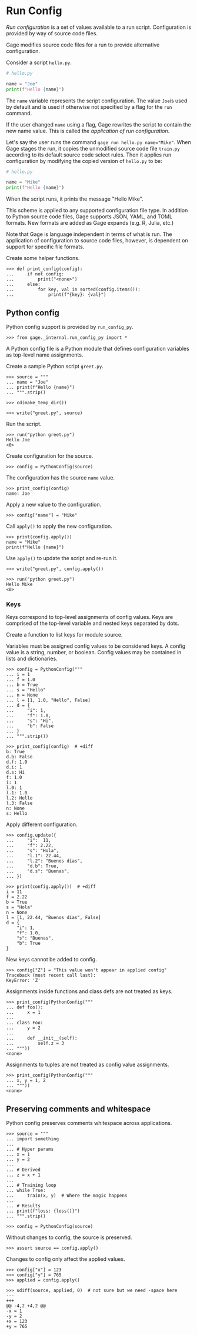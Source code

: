 # Run Config

*Run configuration* is a set of values available to a run script.
Configuration is provided by way of source code files.

Gage modifies source code files for a run to provide alternative
configuration.

Consider a script `hello.py`.

``` python
# hello.py

name = "Joe"
print(f"Hello {name}")
```

The `name` variable represents the script configuration. The value
`Joe`is used by default and is used if otherwise not specified by a flag
for the `run` command.

If the user changed `name` using a flag, Gage rewrites the script to
contain the new name value. This is called the *application of run
configuration*.

Let's say the user runs the command `gage run hello.py name="Mike"`.
When Gage stages the run, it copies the unmodified source code file
`train.py` according to its default source code select rules. Then it
applies run configuration by modifying the copied version of `hello.py`
to be:

``` python
# hello.py

name = "Mike"
print(f"Hello {name}")
```

When the script runs, it prints the message "Hello Mike".

This scheme is applied to any supported configuration file type. In
addition to Python source code files, Gage supports JSON, YAML, and TOML
formats. New formats are added as Gage expands (e.g. R, Julia, etc.)

Note that Gage is language independent in terms of what is run. The
application of configuration to source code files, however, is dependent
on support for specific file formats.

Create some helper functions.

    >>> def print_config(config):
    ...     if not config:
    ...         print("<none>")
    ...     else:
    ...         for key, val in sorted(config.items()):
    ...             print(f"{key}: {val}")

## Python config

Python config support is provided by `run_config_py`.

    >>> from gage._internal.run_config_py import *

A Python config file is a Python module that defines configuration
variables as top-level name assignments.

Create a sample Python script `greet.py`.

    >>> source = """
    ... name = "Joe"
    ... print(f"Hello {name}")
    ... """.strip()

    >>> cd(make_temp_dir())

    >>> write("greet.py", source)

Run the script.

    >>> run("python greet.py")
    Hello Joe
    <0>

Create configuration for the source.

    >>> config = PythonConfig(source)

The configuration has the source `name` value.

    >>> print_config(config)
    name: Joe

Apply a new value to the configuration.

    >>> config["name"] = "Mike"

Call `apply()` to apply the new configuration.

    >>> print(config.apply())
    name = "Mike"
    print(f"Hello {name}")

Use `apply()` to update the script and re-run it.

    >>> write("greet.py", config.apply())

    >>> run("python greet.py")
    Hello Mike
    <0>

### Keys

Keys correspond to top-level assignments of config values. Keys are comprised of the top-level variable and nested keys separated by dots.

Create a function to list keys for module source.

Variables must be assigned config values to be considered keys. A config
value is a string, number, or boolean. Config values may be contained in
lists and dictionaries.

    >>> config = PythonConfig("""
    ... i = 1
    ... f = 1.0
    ... b = True
    ... s = "Hello"
    ... n = None
    ... l = [1, 1.0, "Hello", False]
    ... d = {
    ...     "i": 1,
    ...     "f": 1.0,
    ...     "s": "Hi",
    ...     "b": False
    ... }
    ... """.strip())

    >>> print_config(config)  # +diff
    b: True
    d.b: False
    d.f: 1.0
    d.i: 1
    d.s: Hi
    f: 1.0
    i: 1
    l.0: 1
    l.1: 1.0
    l.2: Hello
    l.3: False
    n: None
    s: Hello

Apply different configuration.

    >>> config.update({
    ...     "i":  11,
    ...     "f": 2.22,
    ...     "s": "Hola",
    ...     "l.1": 22.44,
    ...     "l.2": "Buenos días",
    ...     "d.b": True,
    ...     "d.s": "Buenas",
    ... })

    >>> print(config.apply())  # +diff
    i = 11
    f = 2.22
    b = True
    s = "Hola"
    n = None
    l = [1, 22.44, "Buenos días", False]
    d = {
        "i": 1,
        "f": 1.0,
        "s": "Buenas",
        "b": True
    }

New keys cannot be added to config.

    >>> config["Z"] = "This value won't appear in applied config"
    Traceback (most recent call last):
    KeyError: 'Z'

Assignments inside functions and class defs are not treated as keys.

    >>> print_config(PythonConfig("""
    ... def foo():
    ...     x = 1
    ...
    ... class Foo:
    ...     y = 2
    ...
    ...     def __init__(self):
    ...         self.z = 3
    ... """))
    <none>

Assignments to tuples are not treated as config value assignments.

    >>> print_config(PythonConfig("""
    ... x, y = 1, 2
    ... """))
    <none>

## Preserving comments and whitespace

Python config preserves comments whitespace across applications.

    >>> source = """
    ... import something
    ...
    ... # Hyper params
    ... x = 1
    ... y = 2
    ...
    ... # Derived
    ... z = x + 1
    ...
    ... # Training loop
    ... while True:
    ...     train(x, y)  # Where the magic happens
    ...
    ... # Results
    ... print(f"loss: {loss()}")
    ... """.strip()

    >>> config = PythonConfig(source)

Without changes to config, the source is preserved.

    >>> assert source == config.apply()

Changes to config only affect the applied values.

    >>> config["x"] = 123
    >>> config["y"] = 765
    >>> applied = config.apply()

    >>> udiff(source, applied, 0)  # not sure but we need -space here
    ---
    +++
    @@ -4,2 +4,2 @@
    -x = 1
    -y = 2
    +x = 123
    +y = 765

